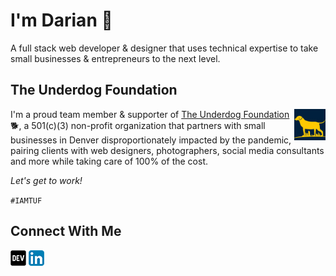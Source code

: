 # I'm Darian 👋

A full stack web developer & designer that uses technical expertise to take small businesses & entrepreneurs to the next level. 

## The Underdog Foundation
<img src="TUFlogo_square_small.png" alt="TUF Logo" align="right" style="width:10%">

I'm a proud team member & supporter of [The Underdog Foundation](https://theunderdogfoundation.org/):dog2:, a 501(c)(3) non-profit organization that partners with small businesses in Denver disproportionately impacted by the pandemic, pairing clients with web designers, photographers, social media consultants and more while taking care of 100% of the cost.

_Let's get to work!_

`#IAMTUF`

## Connect With Me
[![DEV](/dev.png)](https://dev.to/darnocer) [![linkedin](/linkedin.png)](https://www.linkedin.com/in/darian-nocera/)

